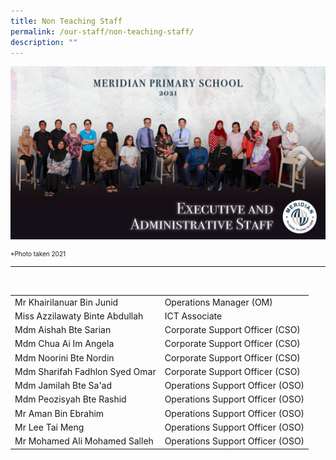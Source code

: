 ```yaml
---
title: Non Teaching Staff
permalink: /our-staff/non-teaching-staff/
description: ""
---
```

![](/images/EAS/EAS.jpg)

<p style="font-size:10px">*Photo taken 2021 </p>
<hr>
<br>
<table style="width:100%">
  
  <tr>
    <td>Mr Khairilanuar Bin Junid</td>
    <td>Operations Manager (OM)</td>
  </tr>
  <tr>
    <td>Miss Azzilawaty Binte Abdullah</td>
    <td>ICT Associate</td>
  </tr>
	<tr>
    <td>Mdm Aishah Bte Sarian</td>
    <td>Corporate Support Officer (CSO)</td>
  </tr>
	<tr>
    <td>Mdm Chua Ai Im Angela</td>
    <td>Corporate Support Officer (CSO)</td>
  </tr>
	<tr>
    <td>Mdm Noorini Bte Nordin</td>
    <td>Corporate Support Officer (CSO)</td>
  </tr>
	<tr>
    <td>Mdm Sharifah Fadhlon Syed Omar</td>
    <td>Corporate Support Officer (CSO)</td>
  </tr>
	<tr>
    <td>Mdm Jamilah Bte Sa'ad</td>
    <td>Operations Support Officer (OSO)</td>
  </tr>
	<tr>
    <td>Mdm Peozisyah Bte Rashid</td>
    <td>Operations Support Officer (OSO)</td>
  </tr>
	<tr>
    <td>Mr Aman Bin Ebrahim</td>
    <td>Operations Support Officer (OSO)</td>
  </tr>
	<tr>
    <td>Mr Lee Tai Meng</td>
    <td>Operations Support Officer (OSO)</td>
  </tr>
	<tr>
    <td>Mr Mohamed Ali Mohamed Salleh</td>
    <td>Operations Support Officer (OSO)</td>
  </tr>
</table>

